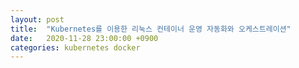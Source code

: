 ```yaml
---
layout: post
title:  "Kubernetes를 이용한 리눅스 컨테이너 운영 자동화와 오케스트레이션"
date:   2020-11-28 23:00:00 +0900
categories: kubernetes docker
---
```

